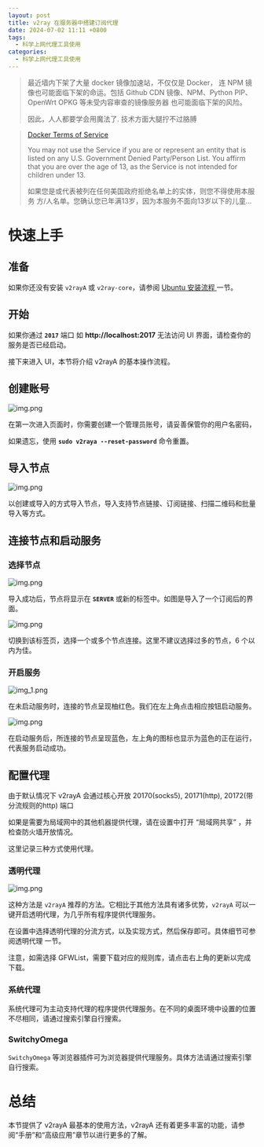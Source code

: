 ```yaml
---
layout: post
title: v2ray 在服务器中搭建订阅代理
date: 2024-07-02 11:11 +0800
tags:
  - 科学上网代理工具使用
categories:
  - 科学上网代理工具使用
---
```


> 最近墙内下架了大量 docker 镜像加速站，不仅仅是 Docker，
> 连 NPM 镜像也可能面临下架的命运。包括 Github CDN 镜像、NPM、Python PIP、OpenWrt OPKG 等未受内容审查的镜像服务器
> 也可能面临下架的风险。
>
> 因此，人人都要学会用魔法了. 技术方面大腿拧不过胳膊

> [Docker Terms of Service](https://www.docker.com/legal/docker-terms-service/)
>
> You may not use the Service if you are or represent an entity that is listed on any U.S. Government Denied
> Party/Person List. You affirm that you are over the age of 13, as the Service is not intended for children under 13.
>
> 如果您是或代表被列在任何美国政府拒绝名单上的实体，则您不得使用本服务
> 方/人名单。您确认您已年满13岁，因为本服务不面向13岁以下的儿童...

# 快速上手

## 准备

如果你还没有安装 `v2rayA` 或 `v2ray-core`，请参阅 [Ubuntu 安装流程
](https://2218084076.github.io/posts/Ubuntu-install-v2ray-docusaurus/) 一节。

## 开始

如果你通过 **`2017`** 端口 如 **http://localhost:2017** 无法访问 UI 界面，请检查你的服务是否已经启动。

接下来进入 UI，本节将介绍 v2rayA 的基本操作流程。

## 创建账号

![img.png](../img/create%20an%20account.png)

在第一次进入页面时，你需要创建一个管理员账号，请妥善保管你的用户名密码，

如果遗忘，使用 **`sudo v2raya --reset-password`** 命令重置。

## 导入节点

![img.png](../img/Import%20node.png)

以创建或导入的方式导入节点，导入支持节点链接、订阅链接、扫描二维码和批量导入等方式。

## 连接节点和启动服务

### 选择节点

![img.png](../img/Select%20node.png)

导入成功后，节点将显示在 **`SERVER`** 或新的标签中。如图是导入了一个订阅后的界面。

![img.png](../img/Refresh%20node.png)

切换到该标签页，选择一个或多个节点连接。这里不建议选择过多的节点，6 个以内为佳。

[//]: # (v2ray 服务会根据延迟，自动进行负载均衡。)

### 开启服务

![img_1.png](../img/Start%20service.png)

在未启动服务时，连接的节点呈现柚红色。我们在左上角点击相应按钮启动服务。

![img.png](../img/Open%20successfully.png)

在启动服务后，所连接的节点呈现蓝色，左上角的图标也显示为蓝色的正在运行，代表服务启动成功。

## 配置代理

由于默认情况下 v2rayA 会通过核心开放 20170(socks5), 20171(http), 20172(带分流规则的http) 端口

如果是需要为局域网中的其他机器提供代理，请在设置中打开 “局域网共享” ，并检查防火墙开放情况。

这里记录三种方式使用代理。

### 透明代理

![img.png](../img/transparent%20proxy.png)

这种方法是 `v2rayA` 推荐的方法。它相比于其他方法具有诸多优势，`v2rayA` 可以一键开启透明代理，为几乎所有程序提供代理服务。

在设置中选择透明代理的分流方式，以及实现方式，然后保存即可。具体细节可参阅透明代理 一节。

注意，如需选择 GFWList，需要下载对应的规则库，请点击右上角的更新以完成下载。

### 系统代理

系统代理可为主动支持代理的程序提供代理服务。在不同的桌面环境中设置的位置不尽相同，请通过搜索引擎自行搜索。

### SwitchyOmega

`SwitchyOmega` 等浏览器插件可为浏览器提供代理服务。具体方法请通过搜索引擎自行搜索。

# 总结

本节提供了 v2rayA 最基本的使用方法，v2rayA 还有着更多丰富的功能，请参阅“手册”和“高级应用”章节以进行更多的了解。
